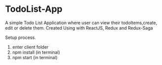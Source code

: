 # TodoList-App
A simple Todo List Application where user can view their todoItems,create, edit or delete them. Created Using with ReactJS, Redux and Redux-Saga


Setup process.

1. enter client folder
2. npm install (in terminal)
3. npm start (in terminal)
